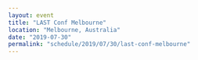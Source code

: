 ```yaml
---
layout: event
title: "LAST Conf Melbourne"
location: "Melbourne, Australia"
date: "2019-07-30"
permalink: "schedule/2019/07/30/last-conf-melbourne"
---
```

